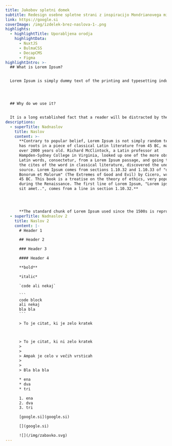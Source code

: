 ```yaml
---
title: Jakobov spletni domek
subtitle: Redesign osebne spletne strani z inspiracijo Mondrianovega minimalizma
link: https://google.si
coverImage: /img/izdelek-brez-naslova-1-.png
highlights:
  - highlightTitle: Uporabljena orodja
    highlightData:
      - NuxtJS
      - BulmaCSS
      - DecapCMS
      - Figma
highlightIntro: >-
  ## What is Lorem Ipsum?


  Lorem Ipsum is simply dummy text of the printing and typesetting industry. Lorem Ipsum has been the industry's standard dummy text ever since the 1500s, when an unknown printer took a galley of type and scrambled it to make a type specimen book. It has survived not only five centuries, but also the leap into electronic typesetting, remaining essentially unchanged. It was popularised in the 1960s with the release of Letraset sheets containing Lorem Ipsum passages, and more recently with desktop publishing software like Aldus PageMaker including versions of Lorem Ipsum.




  ## Why do we use it?


  It is a long established fact that a reader will be distracted by the readable content of a page when looking at its layout. The point of using Lorem Ipsum is that it has a more-or-less normal distribution of letters, as opposed to using 'Content here, content here', making it look like readable English. Many desktop publishing packages and web page editors now use Lorem Ipsum as their default model text, and a search for 'lorem ipsum' will uncover many web sites still in their infancy. Various versions have evolved over the years, sometimes by accident, sometimes on purpose (injected humour and the like).
descriptions:
  - superTitle: Nadnaslov
    title: Naslov
    content: >-
      **Contrary to popular belief, Lorem Ipsum is not simply random text. It
      has roots in a piece of classical Latin literature from 45 BC, making it
      over 2000 years old. Richard McClintock, a Latin professor at
      Hampden-Sydney College in Virginia, looked up one of the more obscure
      Latin words, consectetur, from a Lorem Ipsum passage, and going through
      the cites of the word in classical literature, discovered the undoubtable
      source. Lorem Ipsum comes from sections 1.10.32 and 1.10.33 of "de Finibus
      Bonorum et Malorum" (The Extremes of Good and Evil) by Cicero, written in
      45 BC. This book is a treatise on the theory of ethics, very popular
      during the Renaissance. The first line of Lorem Ipsum, "Lorem ipsum dolor
      sit amet..", comes from a line in section 1.10.32.**




      **The standard chunk of Lorem Ipsum used since the 1500s is reproduced below for those interested. Sections 1.10.32 and 1.10.33 from "de Finibus Bonorum et Malorum" by Cicero are also reproduced in their exact original form, accompanied by English versions from the 1914 translation by H. Rackham.**
  - superTitle: Nadnaslov 2
    title: Naslov 2
    content: |-
      # Header 1

      ## Header 2

      ### Header 3

      #### Header 4

      **bold**

      *italic*

      `code ali nekaj`

      ```
      code block
      ali nekaj
      bla bla
      ```

      > To je citat, ki je zelo kratek



      > To je citat, ki ni zelo kratek
      >
      >
      > Ampak je celo v večih vrsticah
      >
      >
      > Bla bla bla

      * ena
      * dva
      * tri

      1. ena
      2. dva
      3. tri

      [google.si](google.si)

      [](google.si)

      ![](/img/zabavko.svg)
---
```

